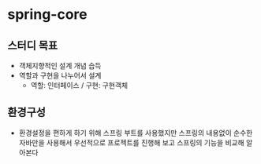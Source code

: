 # spring-core
## 스터디 목표
- 객체지향적인 설계 개념 습득
- 역할과 구현을 나누어서 설계
  - 역할: 인터페이스 / 구현: 구현객체

## 환경구성
- 환경설정을 편하게 하기 위해 스프링 부트를 사용했지만 스프링의 내용없이 순수한 자바만을 사용해서 우선적으로 프로젝트를 진행해 보고 스프링의 기능을 비교해 알아본다
